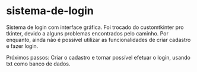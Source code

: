 # sistema-de-login
Sistema de login com interface gráfica.
Foi trocado do customtkinter pro tkinter, devido a alguns problemas encontrados pelo caminho.
Por enquanto, ainda não é possível utilizar as funcionalidades de criar cadastro e fazer login.

Próximos passos: Criar o cadastro e tornar possível efetuar o login, usando txt como banco de dados.
